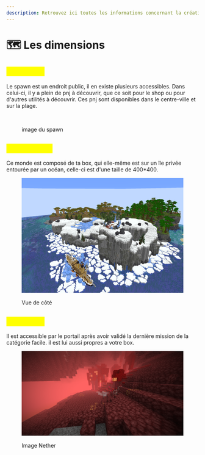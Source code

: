 ```yaml
---
description: Retrouvez ici toutes les informations concernant la création de playerwarp
---
```


# 🗺️ Les dimensions

## <mark style="color:yellow;">Le Spawn</mark>

Le spawn est un endroit public, il en existe plusieurs accessibles. Dans celui-ci, il y a plein de pnj à découvrir, que ce soit pour le shop ou pour d'autres utilités à découvrir. Ces pnj sont disponibles dans le centre-ville et sur la plage.

<figure><img src="../../.gitbook/assets/Blocaria0000.png" alt="" width="563"><figcaption><p>image du spawn</p></figcaption></figure>

## <mark style="color:yellow;">L'overworld</mark>

Ce monde est composé de ta box, qui elle-même est sur un île privée entourée par un océan, celle-ci est d'une taille de 400\*400.

<figure><img src="../../.gitbook/assets/image (15).png" alt=""><figcaption><p>Vue de côté</p></figcaption></figure>

## <mark style="color:yellow;">Le Nether</mark>

Il est accessible par le portail après avoir validé la dernière mission de la catégorie facile. il est lui aussi propres a votre box.

<figure><img src="../../.gitbook/assets/image (18).png" alt=""><figcaption><p>Image Nether</p></figcaption></figure>
